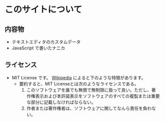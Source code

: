 # このサイトについて
## 内容物
* テキストエディタのカスタムデータ
* JavaScript で書いたナニカ

## ライセンス
* MIT License です。 [Wikipedia](https://ja.wikipedia.org/wiki/MIT_License#%E7%89%B9%E5%BE%B4) によると下のような特徴があります。
	* 要約すると、MIT Licenseとは次のようなライセンスである。
		1. このソフトウェアを誰でも無償で無制限に扱って良い。ただし、著作権表示および本許諾表示をソフトウェアのすべての複製または重要な部分に記載しなければならない。
		2. 作者または著作権者は、ソフトウェアに関してなんら責任を負わない。
